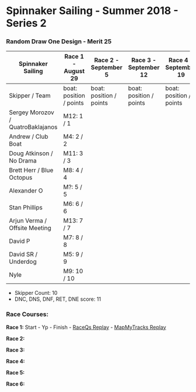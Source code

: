 # Spinnaker Sailing - Summer 2018 - Series 2
### Random Draw One Design - Merit 25

| Spinnaker Sailing | Race 1 - August 29 | Race 2 - September 5 | Race 3 - September 12 | Race 4 - September 19 | Race 5 - September 26 | Race 6 - October 3 | Series Points | Final Series Points |
| --- | --- | --- | --- | --- | --- | --- | --- | --- |
| Skipper / Team | boat: position / points | boat: position / points | boat: position / points | boat: position / points | boat: position / points | boat: position / points | | Best 4 Races |
| Sergey Morozov / QuatroBaklajanos | M12: 1 / 1 |  |  |  |  |  | 1 | 1 |
| Andrew / Club Boat | M4: 2 / 2 |  |  |  |  |  | 2 | 2 |
| Doug Atkinson / No Drama | M11: 3 / 3 |  |  |  |  |  | 3 | 3 |
| Brett Herr / Blue Octopus | M8: 4 / 4 |  |  |  |  |  | 4 | 4 |
| Alexander O | M?: 5 / 5 |  |  |  |  |  | 5 | 5 |
| Stan Phillips | M6: 6 / 6 |  |  |  |  |  | 6 | 6 |
| Arjun Verma / Offsite Meeting | M13: 7 / 7 |  |  |  |  |  | 7 | 7 |
| David P | M7: 8 / 8 |  |  |  |  |  | 8 | 8 |
| David SR / Underdog | M5: 9 / 9 |  |  |  |  |  | 9 | 9 |
| Nyle | M9: 10 / 10 |  |  |  |  |  | 10 | 10 |
* Skipper Count: 10
* DNC, DNS, DNF, RET, DNE score: 11


### Race Courses:

**Race 1:** Start - Yp - Finish - [RaceQs Replay](http://raceqs.com/regattas/66414?eventId=71846) - [MapMyTracks Replay](http://www.mapmytracks.com/explore/activity/2991576)

**Race 2:**

**Race 3:**

**Race 4:**

**Race 5:**

**Race 6:**